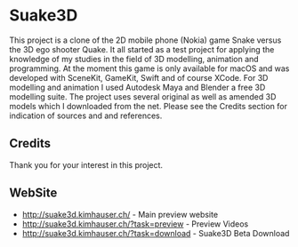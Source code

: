 # Suake3D
This project is a clone of the 2D mobile phone (Nokia) game Snake versus the 3D ego shooter Quake. It all started as a test project for applying the
knowledge of my studies in the field of 3D modelling, animation and programming. At the moment this game is only available for macOS and was developed with
SceneKit, GameKit, Swift and of course XCode. For 3D modelling and animation I used Autodesk Maya and Blender a free 3D modelling suite. The project uses several original as well as amended 3D models which I downloaded from the net. Please see the Credits section for indication of sources and and references.

## Credits

Thank you for your interest in this project.


## WebSite

* http://suake3d.kimhauser.ch/ - Main preview website
* http://suake3d.kimhauser.ch/?task=preview - Preview Videos
* http://suake3d.kimhauser.ch/?task=download - Suake3D Beta Download
